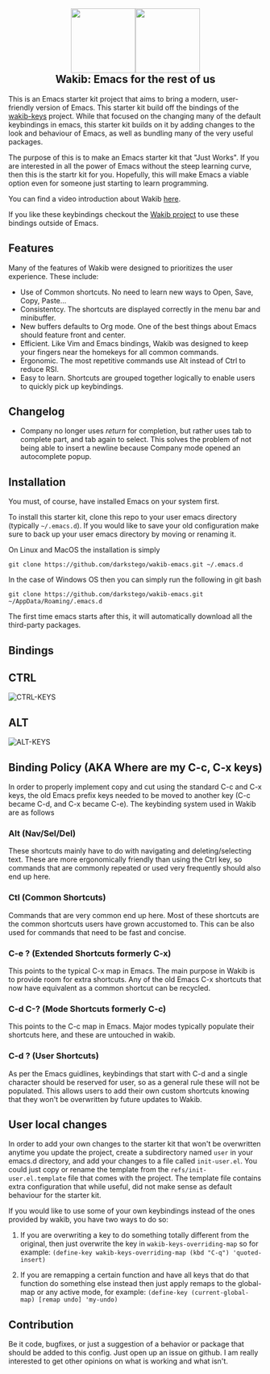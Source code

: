 <h2 align="center"><img src="https://user-images.githubusercontent.com/2610287/236253542-ab75c56d-0bbc-457a-8587-d5d2c78d0eb3.svg" height="128"><img src="https://www.gnu.org/software/emacs/images/emacs.png" height="128"><br>Wakib: Emacs for the rest of us</h2>

This is an Emacs starter kit project that aims to bring a modern,
user-friendly version of Emacs. This starter kit build off the bindings of
the [wakib-keys](https://github.com/darkstego/wakib-keys) project.
While that focused on the changing many of the default keybindings in
emacs, this starter kit builds on it by adding changes to the look
and behaviour of Emacs, as well as bundling many of the very useful packages.

The purpose of this is to make an Emacs starter kit that "Just Works".
If you are interested in all the power of Emacs without the steep
learning curve, then this is the startr kit for you.  Hopefully, this
will make Emacs a viable option even for someone just starting to
learn programming.

You can find a video introduction about Wakib [here](https://youtu.be/rK51Lp_lreI).

If you like these keybindings checkout the [Wakib project](https://github.com/darkstego/wakib-project) to use these bindings outside of Emacs.

## Features

Many of the features of Wakib were designed to  prioritizes the user experience. These include: 

* Use of Common shortcuts. No need to learn new ways to Open, Save, Copy, Paste...
* Consistentcy. The shortcuts are displayed correctly in the menu bar and minibuffer.
* New buffers defaults to Org mode. One of the best things about Emacs
  should feature front and center.
* Efficient. Like Vim and Emacs bindings, Wakib was designed to keep
  your fingers near the homekeys for all common commands.
* Ergonomic. The most repetitive commands use Alt instead of Ctrl to reduce RSI.
* Easy to learn. Shortcuts are grouped together logically to enable
  users to quickly pick up keybindings.

## Changelog

* Company no longer uses *return* for completion, but rather uses tab to complete part, and tab again to select. This solves the problem of not being able to insert a newline because Company mode opened an autocomplete popup.

## Installation

You must, of course, have installed Emacs on your system first.

To install this starter kit, clone this repo to your user emacs
directory (typically `~/.emacs.d`).  If you would like to save your
old configuration make sure to back up your user emacs directory by
moving or renaming it.

On Linux and MacOS the installation is simply
```
git clone https://github.com/darkstego/wakib-emacs.git ~/.emacs.d
```

In the case of Windows OS then you can simply run the following in git bash
```
git clone https://github.com/darkstego/wakib-emacs.git ~/AppData/Roaming/.emacs.d 
```

The first time emacs starts after this, it will automatically download all 
the third-party packages.

## Bindings

CTRL
-----
![CTRL-KEYS](https://s15.postimg.cc/9bmeocmqz/Keyboard_CTRL_Layout.png "wakib-keys ctrl bindings")

ALT
---
![ALT-KEYS](https://i.postimg.cc/Fz0qq6DQ/Keyboard-ALT-Layout3.png "wakib-keys alt bindings")

## Binding Policy (AKA Where are my C-c, C-x keys)

In order to properly implement copy and cut using the standard C-c and
C-x keys, the old Emacs prefix keys needed to be moved to another key
(C-c became C-d, and C-x became C-e). The keybinding system used in
Wakib are as follows

### Alt (Nav/Sel/Del)
These shortcuts mainly have to do with navigating and deleting/selecting
text. These are more ergonomically friendly than using the Ctrl key,
so commands that are commonly repeated or used very frequently should also end up here.

### Ctl (Common Shortcuts)
Commands that are very common end up here. Most of these shortcuts are
the common shortcuts users have grown accustomed to. This can be also
used for commands that need to be fast and concise.

### C-e ? (Extended Shortcuts formerly C-x)
This points to the typical C-x map in Emacs. The main purpose in Wakib
is to provide room for extra shortcuts. Any of the old Emacs C-x
shortcuts that now have equivalent as a common shortcut can be
recycled.

### C-d C-? (Mode Shortcuts formerly C-c)
This points to the C-c map in Emacs. Major modes typically populate
their shortcuts here, and these are untouched in wakib.

### C-d ?  (User Shortcuts)
As per the Emacs guidlines, keybindings that start with C-d and a single
character should be reserved for user, so as a general rule these will not
be populated. This allows users to add their own custom shortcuts knowing
that they won't be overwritten by future updates to Wakib.


## User local changes

In order to add your own changes to the starter kit that won't be
overwritten anytime you update the project, create a subdirectory
named `user` in your emacs.d directory, and add your changes to a file
called `init-user.el`. You could just copy or rename the template from
the `refs/init-user.el.template` file that comes with the project. The
template file contains extra configuration that while useful, did not
make sense as default behaviour for the starter kit.

If you would like to use some of your own keybindings instead of the
ones provided by wakib, you have two ways to do so:

1. If you are overwriting a key to do something totally different from
   the original, then just overwrite the key in
   `wakib-keys-overriding-map` so for example: `(define-key
   wakib-keys-overriding-map (kbd "C-q") 'quoted-insert)`

2. If you are remapping a certain function and have all keys that do
   that function do something else instead then just apply remaps to
   the global-map or any active mode, for example: `(define-key
   (current-global-map) [remap undo] 'my-undo)`

## Contribution

Be it code, bugfixes, or just a suggestion of a behavior or package
that should be added to this config. Just open up an issue on
github. I am really interested to get other opinions on what is
working and what isn't.
